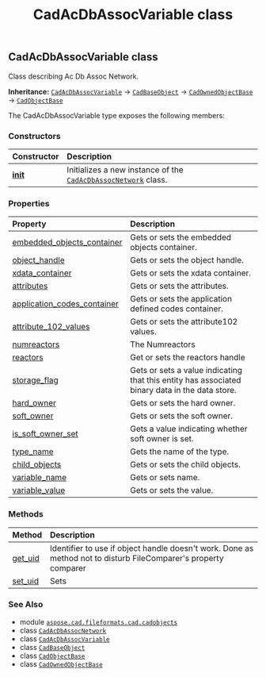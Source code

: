 ﻿---
title: CadAcDbAssocVariable class
second_title: Aspose.CAD for Python via .NET API References
description: 
type: docs
weight: 70
url: /python-net/aspose.cad.fileformats.cad.cadobjects/cadacdbassocvariable/
is_root: false
---

## CadAcDbAssocVariable class

Class describing Ac Db Assoc Network.



**Inheritance:** [`CadAcDbAssocVariable`](/cad/python-net/aspose.cad.fileformats.cad.cadobjects/cadacdbassocvariable) → 
[`CadBaseObject`](/cad/python-net/aspose.cad.fileformats.cad.cadobjects/cadbaseobject) → 
[`CadOwnedObjectBase`](/cad/python-net/aspose.cad.fileformats.cad.cadobjects/cadownedobjectbase) → 
[`CadObjectBase`](/cad/python-net/aspose.cad.fileformats.cad.cadobjects/cadobjectbase)



The CadAcDbAssocVariable type exposes the following members:

### Constructors
| Constructor | Description |
| :- | :- |
| [__init__](/cad/python-net/aspose.cad.fileformats.cad.cadobjects/cadacdbassocvariable/__init__/#) | Initializes a new instance of the [`CadAcDbAssocNetwork`](/cad/python-net/aspose.cad.fileformats.cad.cadobjects/cadacdbassocnetwork) class. |


### Properties
| Property | Description |
| :- | :- |
| [embedded_objects_container](/cad/python-net/aspose.cad.fileformats.cad.cadobjects/cadacdbassocvariable/embedded_objects_container) | Gets or sets the embedded objects container. |
| [object_handle](/cad/python-net/aspose.cad.fileformats.cad.cadobjects/cadacdbassocvariable/object_handle) | Gets or sets the object handle. |
| [xdata_container](/cad/python-net/aspose.cad.fileformats.cad.cadobjects/cadacdbassocvariable/xdata_container) | Gets or sets the xdata container. |
| [attributes](/cad/python-net/aspose.cad.fileformats.cad.cadobjects/cadacdbassocvariable/attributes) | Gets or sets the attributes. |
| [application_codes_container](/cad/python-net/aspose.cad.fileformats.cad.cadobjects/cadacdbassocvariable/application_codes_container) | Gets or sets the application defined codes container. |
| [attribute_102_values](/cad/python-net/aspose.cad.fileformats.cad.cadobjects/cadacdbassocvariable/attribute_102_values) | Gets or sets the attribute102 values. |
| [numreactors](/cad/python-net/aspose.cad.fileformats.cad.cadobjects/cadacdbassocvariable/numreactors) | The Numreactors |
| [reactors](/cad/python-net/aspose.cad.fileformats.cad.cadobjects/cadacdbassocvariable/reactors) | Get or sets the reactors handle |
| [storage_flag](/cad/python-net/aspose.cad.fileformats.cad.cadobjects/cadacdbassocvariable/storage_flag) | Gets or sets a value indicating that this entity has associated binary data in the data store. |
| [hard_owner](/cad/python-net/aspose.cad.fileformats.cad.cadobjects/cadacdbassocvariable/hard_owner) | Gets or sets the hard owner. |
| [soft_owner](/cad/python-net/aspose.cad.fileformats.cad.cadobjects/cadacdbassocvariable/soft_owner) | Gets or sets the soft owner. |
| [is_soft_owner_set](/cad/python-net/aspose.cad.fileformats.cad.cadobjects/cadacdbassocvariable/is_soft_owner_set) | Gets a value indicating whether soft owner is set. |
| [type_name](/cad/python-net/aspose.cad.fileformats.cad.cadobjects/cadacdbassocvariable/type_name) | Gets the name of the type. |
| [child_objects](/cad/python-net/aspose.cad.fileformats.cad.cadobjects/cadacdbassocvariable/child_objects) | Gets or sets the child objects. |
| [variable_name](/cad/python-net/aspose.cad.fileformats.cad.cadobjects/cadacdbassocvariable/variable_name) | Gets or sets name. |
| [variable_value](/cad/python-net/aspose.cad.fileformats.cad.cadobjects/cadacdbassocvariable/variable_value) | Gets or sets the value. |


### Methods
| Method | Description |
| :- | :- |
| [get_uid](/cad/python-net/aspose.cad.fileformats.cad.cadobjects/cadacdbassocvariable/get_uid/#) | Identifier to use if object handle doesn't work. Done as method not to disturb FileComparer's property comparer |
| [set_uid](/cad/python-net/aspose.cad.fileformats.cad.cadobjects/cadacdbassocvariable/set_uid/#str) | Sets |



### See Also
* module [`aspose.cad.fileformats.cad.cadobjects`](..)
* class [`CadAcDbAssocNetwork`](/cad/python-net/aspose.cad.fileformats.cad.cadobjects/cadacdbassocnetwork)
* class [`CadAcDbAssocVariable`](/cad/python-net/aspose.cad.fileformats.cad.cadobjects/cadacdbassocvariable)
* class [`CadBaseObject`](/cad/python-net/aspose.cad.fileformats.cad.cadobjects/cadbaseobject)
* class [`CadObjectBase`](/cad/python-net/aspose.cad.fileformats.cad.cadobjects/cadobjectbase)
* class [`CadOwnedObjectBase`](/cad/python-net/aspose.cad.fileformats.cad.cadobjects/cadownedobjectbase)
